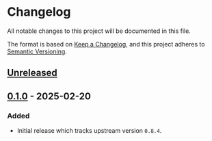 # Changelog

All notable changes to this project will be documented in this file.

The format is based on [Keep a Changelog](https://keepachangelog.com/en/1.0.0/),
and this project adheres to [Semantic Versioning](https://semver.org/spec/v2.0.0.html).

## [Unreleased]

## [0.1.0] - 2025-02-20

### Added

- Initial release which tracks upstream version `0.8.4`.

[Unreleased]: https://github.com/giantswarm/kube-vip-app/compare/v0.1.0...HEAD
[0.1.0]: https://github.com/giantswarm/kube-vip-app/releases/tag/v0.1.0
